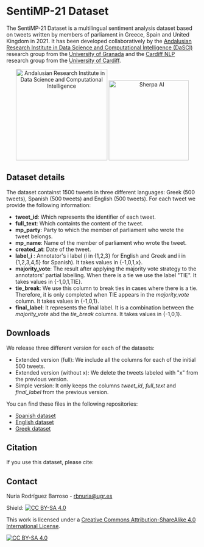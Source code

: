 # SentiMP-21 Dataset

The SentiMP-21 Dataset is a multilingual sentiment analysis dataset based on tweets written by members of parliament in Greece, Spain and United Kingdom in 2021.  It has been developed collaboratively by the [Andalusian Research Institute in Data Science and Computational Intelligence (DaSCI)](https://dasci.es/) research  group from the [University of Granada](https://www.ugr.es/) and the [Cardiff NLP](https://sites.google.com/view/cardiffnlp/) research group from the [University of Cardiff](https://isc.cardiff.ac.uk/).

<p align="center"><img src="https://sherpa-cdn.s3-eu-west-1.amazonaws.com/third_parties_logos/DaSCI_logo_vertical.png"  alt="Andalusian Research Institute in Data Science and Computational Intelligence" height = "240"/>
<img src="https://upload.wikimedia.org/wikipedia/commons/e/ef/Cardiff_University_%28logo%29.svg" alt="Sherpa AI" height = "210" /></p>

## Dataset details

The dataset containst 1500 tweets in three different languages: Greek (500 tweets), Spanish (500 tweets) and English (500 tweets). For each tweet we provide the following information:
* **tweet_id**: Which represents the identifier of each tweet.
* **full_text**: Which containts the content of the tweet.
* **mp_party**: Party to which the member of parliament who wrote the tweet belongs.
* **mp_name**: Name of the member of parliament who wrote the tweet.
* **created_at**: Date of the tweet.
* **label_i** : Annotator's i label (i in {1,2,3} for English and Greek and i in {1,2,3,4,5} for Spanish). It takes values in {-1,0,1,x}.
* **majority_vote**: The result after applying the majority vote strategy to the annotators' partial labelling. When there is a tie we use the label "TIE". It takes values in {-1,0,1,TIE}.
* **tie_break**:  We use this column to break ties in cases where there is a tie. Therefore, it is only completed when TIE appears in the *majority_vote* column. It takes values in {-1,0,1}.
* **final_label**: It represents the final label. It is a combination between the *majority_vote* abd the *tie_break* columns. It takes values in {-1,0,1}.

## Downloads

We release three different version for each of the datasets:

* Extended version (full): We include all the columns for each of the initial 500 tweets.
* Extended version (without x): We delete the tweets labeled with "x" from the previous version.
* Simple version: It only keeps the columns *tweet_id*, *full_text* and *final_label* from the previous version.

You can find these files in the following repositories:
* [Spanish dataset](./es/)
* [English dataset](./en/)
* [Greek dataset](./gr/)

## Citation
If you use this dataset, please cite:


## Contact
Nuria Rodríguez Barroso - rbnuria@ugr.es


Shield: [![CC BY-SA 4.0][cc-by-sa-shield]][cc-by-sa]

This work is licensed under a
[Creative Commons Attribution-ShareAlike 4.0 International License][cc-by-sa].

[![CC BY-SA 4.0][cc-by-sa-image]][cc-by-sa]

[cc-by-sa]: http://creativecommons.org/licenses/by-sa/4.0/
[cc-by-sa-image]: https://licensebuttons.net/l/by-sa/4.0/88x31.png
[cc-by-sa-shield]: https://img.shields.io/badge/License-CC%20BY--SA%204.0-lightgrey.svg
